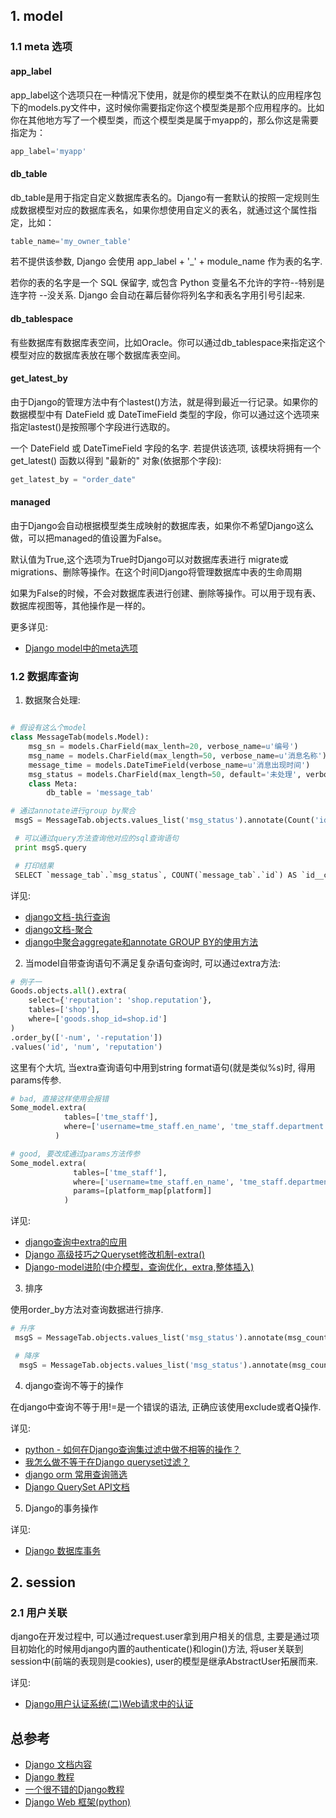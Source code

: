 

## 1. model

### 1.1 meta 选项

#### app_label
app_label这个选项只在一种情况下使用，就是你的模型类不在默认的应用程序包下的models.py文件中，这时候你需要指定你这个模型类是那个应用程序的。比如你在其他地方写了一个模型类，而这个模型类是属于myapp的，那么你这是需要指定为：
```py
app_label='myapp'
```
#### db_table
db_table是用于指定自定义数据库表名的。Django有一套默认的按照一定规则生成数据模型对应的数据库表名，如果你想使用自定义的表名，就通过这个属性指定，比如：
```py
table_name='my_owner_table'
```
若不提供该参数, Django 会使用 app_label + '_' + module_name 作为表的名字.

若你的表的名字是一个 SQL 保留字, 或包含 Python 变量名不允许的字符--特别是连字符 --没关系. Django 会自动在幕后替你将列名字和表名字用引号引起来.


#### db_tablespace
有些数据库有数据库表空间，比如Oracle。你可以通过db_tablespace来指定这个模型对应的数据库表放在哪个数据库表空间。

#### get_latest_by
由于Django的管理方法中有个lastest()方法，就是得到最近一行记录。如果你的数据模型中有 DateField 或 DateTimeField 类型的字段，你可以通过这个选项来指定lastest()是按照哪个字段进行选取的。

一个 DateField 或 DateTimeField 字段的名字. 若提供该选项, 该模块将拥有一个 get_latest() 函数以得到 "最新的" 对象(依据那个字段):
```py
get_latest_by = "order_date"
```
#### managed
由于Django会自动根据模型类生成映射的数据库表，如果你不希望Django这么做，可以把managed的值设置为False。

默认值为True,这个选项为True时Django可以对数据库表进行 migrate或migrations、删除等操作。在这个时间Django将管理数据库中表的生命周期

如果为False的时候，不会对数据库表进行创建、删除等操作。可以用于现有表、数据库视图等，其他操作是一样的。

更多详见: 
- [Django model中的meta选项](https://www.jianshu.com/p/dd7f4a11a7bb)

### 1.2 数据库查询

1. 数据聚合处理:

```py

# 假设有这么个model
class MessageTab(models.Model):
    msg_sn = models.CharField(max_lenth=20, verbose_name=u'编号')
    msg_name = models.CharField(max_length=50, verbose_name=u'消息名称')
    message_time = models.DateTimeField(verbose_name=u'消息出现时间')
    msg_status = models.CharField(max_length=50, default='未处理', verbose_name=u'消息状态')
    class Meta:
        db_table = 'message_tab'

# 通过annotate进行group by聚合
 msgS = MessageTab.objects.values_list('msg_status').annotate(Count('id'))

 # 可以通过query方法查询他对应的sql查询语句
 print msgS.query

 # 打印结果
 SELECT `message_tab`.`msg_status`, COUNT(`message_tab`.`id`) AS `id__count` FROM `message_tab` GROUP BY `message_tab`.`msg_status` ORDER BY 
```

详见:

- [django文档-执行查询](https://docs.djangoproject.com/zh-hans/3.0/topics/db/queries/#falling-back-to-raw-sql)
- [django文档-聚合](https://docs.djangoproject.com/zh-hans/3.0/topics/db/aggregation/)
- [django中聚合aggregate和annotate GROUP BY的使用方法](https://blog.csdn.net/AyoCross/article/details/68951413)

2. 当model自带查询语句不满足复杂语句查询时, 可以通过extra方法:
```py
# 例子一
Goods.objects.all().extra(
    select={'reputation': 'shop.reputation'},
    tables=['shop'],
    where=['goods.shop_id=shop.id']
)
.order_by(['-num', '-reputation'])
.values('id', 'num', 'reputation')
```
这里有个大坑, 当extra查询语句中用到string format语句(就是类似%s)时, 得用params传参.

```py
# bad, 直接这样使用会报错
Some_model.extra(
            tables=['tme_staff'],
            where=['username=tme_staff.en_name', 'tme_staff.department like "%s%%"' % [platform_map[platform]],
          )

# good, 要改成通过params方法传参
Some_model.extra(
              tables=['tme_staff'],
              where=['username=tme_staff.en_name', 'tme_staff.department like "%s%%"'],
              params=[platform_map[platform]]
            )
```

详见:

- [django查询中extra的应用](https://blog.csdn.net/weixin_42143550/article/details/88955477)
- [Django 高级技巧之Queryset修改机制-extra()](https://yandenghong.github.io/2019/03/06/django_extra/)
- [Django-model进阶(中介模型，查询优化，extra,整体插入)](https://www.cnblogs.com/huchong/p/7787036.html)

3. 排序

使用order_by方法对查询数据进行排序.

```py
# 升序
 msgS = MessageTab.objects.values_list('msg_status').annotate(msg_count=Count('id')).order_by('msg_count')

 # 降序
  msgS = MessageTab.objects.values_list('msg_status').annotate(msg_count=Count('id')).order_by('msg_count')
```

4. django查询不等于的操作

在django中查询不等于用!=是一个错误的语法, 正确应该使用exclude或者Q操作.

详见:

- [python - 如何在Django查询集过滤中做不相等的操作？](https://www.itranslater.com/qa/details/2105351896851547136)
- [我怎么做不等于在Django queryset过滤？](http://www.suchcode.com/topic/3381/%E6%88%91%E6%80%8E%E4%B9%88%E5%81%9A%E4%B8%8D%E7%AD%89%E4%BA%8E%E5%9C%A8Django%20queryset%E8%BF%87%E6%BB%A4%EF%BC%9F)
- [django orm 常用查询筛选](https://www.jianshu.com/p/923b89ec18eb)
- [Django QuerySet API文档](https://www.cnblogs.com/linxiyue/p/4040262.html)

5. Django的事务操作

详见:

- [Django 数据库事务](https://www.jianshu.com/p/275b08096cf9)

## 2. session

### 2.1 用户关联

django在开发过程中, 可以通过request.user拿到用户相关的信息, 主要是通过项目初始化的时候用django内置的authenticate()和login()方法, 将user关联到session中(前端的表现则是cookies), user的模型是继承AbstractUser拓展而来.

详见:

- [Django用户认证系统(二)Web请求中的认证](https://www.cnblogs.com/linxiyue/p/4060434.html)


## 总参考

- [Django 文档内容](https://docs.djangoproject.com/zh-hans/3.0/contents/)
- [Django 教程](https://www.liujiangblog.com/course/django/132)
- [一个很不错的Django教程](https://github.com/pythonzhichan/django-beginners-guide)
- [Django Web 框架(python)](https://developer.mozilla.org/zh-CN/docs/Learn/Server-side/Django)
